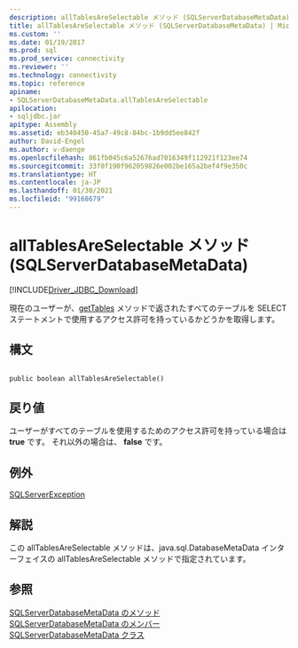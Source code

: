 ```yaml
---
description: allTablesAreSelectable メソッド (SQLServerDatabaseMetaData)
title: allTablesAreSelectable メソッド (SQLServerDatabaseMetaData) | Microsoft Docs
ms.custom: ''
ms.date: 01/19/2017
ms.prod: sql
ms.prod_service: connectivity
ms.reviewer: ''
ms.technology: connectivity
ms.topic: reference
apiname:
- SQLServerDatabaseMetaData.allTablesAreSelectable
apilocation:
- sqljdbc.jar
apitype: Assembly
ms.assetid: eb340450-45a7-49c8-84bc-1b9dd5ee842f
author: David-Engel
ms.author: v-daenge
ms.openlocfilehash: 861fb045c6a52676ad7016349f112921f123ee74
ms.sourcegitcommit: 33f0f190f962059826e002be165a2bef4f9e350c
ms.translationtype: HT
ms.contentlocale: ja-JP
ms.lasthandoff: 01/30/2021
ms.locfileid: "99168679"
---
```

# <a name="alltablesareselectable-method-sqlserverdatabasemetadata"></a>allTablesAreSelectable メソッド (SQLServerDatabaseMetaData)
[!INCLUDE[Driver_JDBC_Download](../../../includes/driver_jdbc_download.md)]

  現在のユーザーが、[getTables](../../../connect/jdbc/reference/gettables-method-sqlserverdatabasemetadata.md) メソッドで返されたすべてのテーブルを SELECT ステートメントで使用するアクセス許可を持っているかどうかを取得します。  
  
## <a name="syntax"></a>構文  
  
```  
  
public boolean allTablesAreSelectable()  
```  
  
## <a name="return-value"></a>戻り値  
 ユーザーがすべてのテーブルを使用するためのアクセス許可を持っている場合は **true** です。 それ以外の場合は、 **false** です。  
  
## <a name="exceptions"></a>例外  
 [SQLServerException](../../../connect/jdbc/reference/sqlserverexception-class.md)  
  
## <a name="remarks"></a>解説  
 この allTablesAreSelectable メソッドは、java.sql.DatabaseMetaData インターフェイスの allTablesAreSelectable メソッドで指定されています。  
  
## <a name="see-also"></a>参照  
 [SQLServerDatabaseMetaData のメソッド](../../../connect/jdbc/reference/sqlserverdatabasemetadata-methods.md)   
 [SQLServerDatabaseMetaData のメンバー](../../../connect/jdbc/reference/sqlserverdatabasemetadata-members.md)   
 [SQLServerDatabaseMetaData クラス](../../../connect/jdbc/reference/sqlserverdatabasemetadata-class.md)  
  
  

